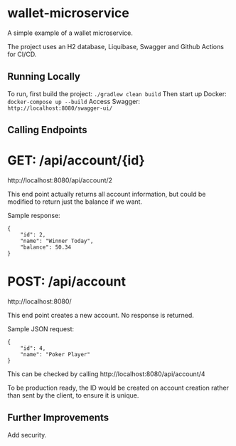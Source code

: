 # wallet-microservice
A simple example of a wallet microservice.

The project uses an H2 database, Liquibase, Swagger and Github Actions for CI/CD.

## Running Locally
To run, first build the project: `./gradlew clean build`
Then start up Docker: `docker-compose up --build`
Access Swagger: `http://localhost:8080/swagger-ui/`

## Calling Endpoints

# GET: /api/account/{id}
http://localhost:8080/api/account/2

This end point actually returns all account information, but could be modified to return just the balance if we want.

Sample response:

```
{
    "id": 2,
    "name": "Winner Today",
    "balance": 50.34
}
```

# POST: /api/account
http://localhost:8080/

This end point creates a new account. No response is returned.

Sample JSON request:

```
{
    "id": 4,
    "name": "Poker Player"
}
```

This can be checked by calling http://localhost:8080/api/account/4

To be production ready, the ID would be created on account creation rather than sent by the client, to ensure it is unique.


## Further Improvements

Add security.